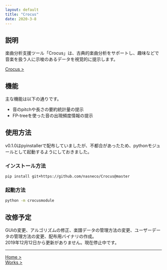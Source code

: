 ```yaml
---
layout: default
title: "Crocus"
date: 2020-3-8
---
```


## 説明

楽曲分析支援ツール「Crocus」は、古典的楽曲分析をサポートし、趣味などで音楽を扱う人に示唆のあるデータを視覚的に提示します。

[Crocus >](https://github.com/nakashimas/Crocus)

## 機能

主な機能は以下の通りです。

- 音のpitchや長さの要約統計量の提示
- FP-treeを使った音の出現頻度情報の提示

## 使用方法

v0.1.0はpyinstallerで配布していましたが、不都合があったため、pythonモジュールとして起動するようにしておきました。

### インストール方法

```sh
pip install git+https://github.com/nasneco/Crocus@master
```

### 起動方法

```sh
python -m crocusmodule
```

## 改修予定

GUIの変更、アルゴリズムの修正、楽譜データの管理方法の変更、ユーザーデータの管理方法の変更、配布用バイナリの作成。  
2019年12月12日から更新がありません。現在停止中です。

<hr>

[Home >](https://nakashimas.github.io/index.html)  
[Works >](https://nakashimas.github.io/docs/works/works.html)
